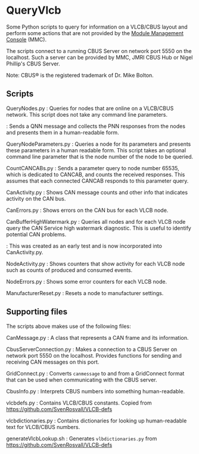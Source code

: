 # QueryVlcb
Some Python scripts to query for information on a VLCB/CBUS layout and perform
some actions that are not provided by the [Module Management Console](https://github.com/david284/MMC-SERVER) (MMC).

The scripts connect to a running CBUS Server on network port 5550 on the localhost.
Such a server can be provided by MMC, JMRI CBUS Hub or Nigel Phillip's CBUS Server.

Note: CBUS® is the registered trademark of Dr. Mike Bolton.

## Scripts

QueryNodes.py
: Queries for nodes that are online on a VLCB/CBUS network. 
This script does not take any command line parameters.

: Sends a QNN message and collects the PNN responses from the nodes and presents them
in a human-readable form.

QueryNodeParameters.py
: Queries a node for its parameters and presents these parameters in a human readable
form.
This script takes an optional command line parameter that is the node number of
the node to be queried. 

CountCANCABs.py
: Sends a parameter query to node number 65535, which is dedicated to CANCAB,
and counts the received responses.
This assumes that each connected CANCAB responds to this parameter query.

CanActivity.py
: Shows CAN message counts and other info that indicates activity on the CAN bus.

CanErrors.py
: Shows errors on the CAN bus for each VLCB node.

CanBufferHighWatermark.py
: Queries all nodes and for each VLCB node query the CAN Service
high watermark diagnostic. 
This is useful to identify potential CAN problems.

: This was created as an early test and is now incorporated into CanActivity.py.

NodeActivity.py
: Shows counters that show activity for each VLCB node such as counts of
produced and consumed events.

NodeErrors.py
: Shows some error counters for each VLCB node.

ManufacturerReset.py
: Resets a node to manufacturer settings.

## Supporting files
The scripts above makes use of the following files:

CanMessage.py
: A class that represents a CAN frame and its information.

CbusServerConnection.py
: Makes a connection to a CBUS Server on network port 5550 on the localhost.
Provides functions for sending and receiving CAN messages on this port.

GridConnect.py
: Converts `canmessage` to and from a GridConnect format that can be used when
communicating with the CBUS server.

CbusInfo.py
: Interprets CBUS numbers into something human-readable.

vlcbdefs.py
: Contains VLCB/CBUS constants. 
Copied from https://github.com/SvenRosvall/VLCB-defs

vlcbdictionaries.py
: Contains dictionaries for looking up human-readable text for VLCB/CBUS numbers.

generateVlcbLookup.sh
: Generates `vlbdictionaries.py` from https://github.com/SvenRosvall/VLCB-defs